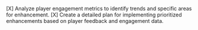 [X] Analyze player engagement metrics to identify trends and specific areas for enhancement.
[X] Create a detailed plan for implementing prioritized enhancements based on player feedback and engagement data.